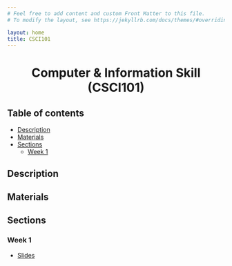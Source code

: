 ```yaml
---
# Feel free to add content and custom Front Matter to this file.
# To modify the layout, see https://jekyllrb.com/docs/themes/#overriding-theme-defaults

layout: home
title: CSCI101
---
```

<h1 align="center"> Computer & Information Skill (CSCI101) </h1>

<h2> Table of contents </h2>

- [Description](#description)
- [Materials](#materials)
- [Sections](#sections)
  - [Week 1](#week-1)


## Description

## Materials

## Sections

### Week 1
- [Slides](../ta_pages/courses_slides/csci101Slides.html)
